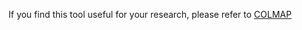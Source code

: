 If you find this tool useful for your research, please refer to [COLMAP](https://colmap.github.io/#id2)
